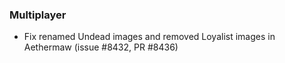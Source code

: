  ### Multiplayer
   * Fix renamed Undead images and removed Loyalist images in Aethermaw (issue #8432, PR #8436)
